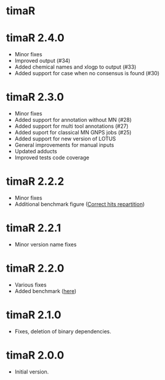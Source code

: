 # timaR

# timaR 2.4.0
* Minor fixes 
* Improved output (#34)
* Added chemical names and xlogp to output (#33)
* Added support for case when no consensus is found (#30)

# timaR 2.3.0
* Minor fixes 
* Added support for annotation without MN (#28)
* Added support for multi tool annotations (#27)
* Added suport for classical MN GNPS jobs (#25)
* Added support for new version of LOTUS
* General improvements for manual inputs
* Updated adducts
* Improved tests code coverage

# timaR 2.2.2
* Minor fixes 
* Additional benchmark figure ([Correct hits repartition](https://taxonomicallyinformedannotation.github.io/tima-r/articles/4-actual-performance.html#correct-hits-repartition))

# timaR 2.2.1
* Minor version name fixes

# timaR 2.2.0
* Various fixes
* Added benchmark ([here](https://taxonomicallyinformedannotation.github.io/tima-r/articles/4-actual-performance.html))

# timaR 2.1.0
* Fixes, deletion of binary dependencies.

# timaR 2.0.0
* Initial version.
